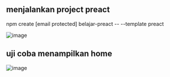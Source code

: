 ## menjalankan project preact
npm create [email protected] belajar-preact -- --template preact

![image](https://github.com/user-attachments/assets/b39850d8-79f7-4ef6-a85a-8a3a32cfebf8)

## uji coba menampilkan home
![image](https://github.com/user-attachments/assets/bef3a971-99ce-4a01-b51c-c3dbaa1261f5)
